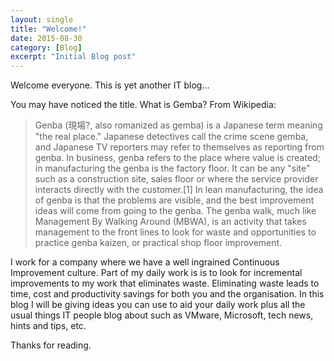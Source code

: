 ```yaml
---
layout: single
title: "Welcome!"
date: 2015-08-30
category: [Blog]
excerpt: "Initial Blog post"
---
```

Welcome everyone.  This is yet another IT blog...

You may have noticed the title.  What is Gemba?  From Wikipedia:

>Genba (現場?, also romanized as gemba) is a Japanese term meaning "the real place." Japanese detectives call the crime scene gemba, and Japanese TV reporters may refer to themselves as reporting from genba. In business, genba refers to the place where value is created; in manufacturing the genba is the factory floor. It can be any "site" such as a construction site, sales floor or where the service provider interacts directly with the customer.[1]
>In lean manufacturing, the idea of genba is that the problems are visible, and the best improvement ideas will come from going to the genba. The genba walk, much like Management By Walking Around (MBWA), is an activity that takes management to the front lines to look for waste and opportunities to practice genba kaizen, or practical shop floor improvement.

I work for a company where we have a well ingrained Continuous Improvement culture.  Part of my daily work is is to look for incremental improvements to my work that eliminates waste.  Eliminating waste leads to time, cost and productivity savings for both you and the organisation.
In this blog I will be giving ideas you can use to aid your daily work plus all the usual things IT people blog about such as VMware, Microsoft, tech news, hints and tips, etc.

Thanks for reading.